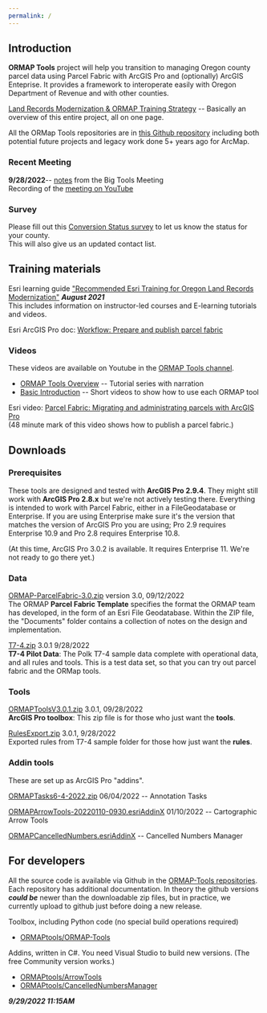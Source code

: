 ```yaml
---
permalink: /
---
```

## Introduction

**ORMAP Tools** project will help you 
transition to managing Oregon county parcel data using Parcel Fabric with ArcGIS Pro and (optionally) ArcGIS Enteprise. It provides a framework to
interoperate easily with Oregon Department of Revenue and with other counties.

[Land Records Modernization & ORMAP Training Strategy](downloads/OR_Land_Records_Strategy_Canvas_final.pdf) -- Basically an
overview of this entire project, all on one page.

All the ORMap Tools repositories are in
[this Github repository](https://github.com/ORMAPTools)
including both potential future projects and legacy work done 5+ years ago for ArcMap.

### Recent Meeting

**9/28/2022**-- [notes](downloads/ORMAP_Big_Tools_Meeting_20220928.pdf) from the Big Tools Meeting  
Recording of the [meeting on YouTube](https://youtu.be/ep14fxZrXxo)

### Survey

Please fill out this [Conversion Status survey](https://docs.google.com/forms/d/e/1FAIpQLScLnnL2K0-6XgkTuEsw7QQ-Sx-LXNLE1jY4Y5ATNiESmDRE_A/viewform?vc=0&c=0&w=1&flr=0&pli=1&fbzx=5578410564896297533")
to let us know the status for your county.  
This will also give us an updated contact list.


## Training materials

Esri learning guide ["Recommended Esri Training for Oregon Land Records Modernization"](docs/ArcGIS%20Training%20Plan%20For%20ORMAP%20for%20JS_edit.pdf) ***August 2021***  
This includes information on instructor-led courses and E-learning tutorials and videos.

Esri ArcGIS Pro doc: [Workflow: Prepare and publish parcel fabric
](https://pro.arcgis.com/en/pro-app/latest/help/data/parcel-editing/workflow-publishpf.htm)


### Videos

These videos are available on Youtube in the [ORMAP Tools channel](https://www.youtube.com/channel/UCzm6fVzsVVk8LtuvzdPRmnQ).


* [ORMAP Tools Overview](https://youtube.com/playlist?list=PLOvsczC41I8ZbmCx709fCed38b8ZU4DUf) -- Tutorial series with narration
* [Basic Introduction](https://youtube.com/playlist?list=PLOvsczC41I8Ygz1G47wEqrtdLtMXfiXzm) -- Short videos to show how to use each ORMAP tool

Esri video: [Parcel Fabric: Migrating and administrating parcels with ArcGIS Pro](https://www.esri.com/videos/watch?videoid=zvTSIHKHC54&title=parcel-fabric-migrating-and-administrating-parcels-with-arcgis-pro)  
(48 minute mark of this video shows how to publish a parcel fabric.)

## Downloads

### Prerequisites

These tools are designed and tested with **ArcGIS Pro 2.9.4**.
They might still work with **ArcGIS Pro 2.8.x** but we're not actively testing there.
Everything is intended to work with Parcel Fabric, either in a FileGeodatabase or Enterprise.
If you are using Enterprise make sure it's the version that matches the version of ArcGIS Pro you are using; Pro 2.9 requires Enterprise 10.9 and Pro 2.8 requires Enterprise 10.8.

(At this time, ArcGIS Pro 3.0.2 is available. It requires Enterprise 11. We're
not ready to go there yet.)
    
### Data

[ORMAP-ParcelFabric-3.0.zip](https://github.com/ORMAPtools/ORMAP-ParcelFabric/archive/refs/tags/3.0.zip) version 3.0, 09/12/2022  
The ORMAP **Parcel Fabric Template** specifies the format the ORMAP team
has developed, in the form of an Esri File Geodatabase. Within the ZIP file, the 
"Documents" folder contains a collection of notes on the design and implementation.

[T7-4.zip](downloads/T7-4.zip) 3.0.1 9/28/2022   
**T7-4 Pilot Data**: The Polk T7-4 sample data complete with operational data, and all rules and tools. This is a test data set, so that you can try out parcel fabric and the ORMap tools.

### Tools

[ORMAPToolsV3.0.1.zip](downloads/ORMAPToolsV3.0.1.zip) 3.0.1, 09/28/2022  
**ArcGIS Pro toolbox**:   This zip file is for those who just want the **tools**.

[RulesExport.zip](https://github.com/ORMAPtools/RuleExports/archive/refs/tags/3.0.1.zip) 3.0.1, 9/28/2022  
Exported rules from T7-4 sample folder for those how just want the **rules**.

### Addin tools

These are set up as ArcGIS Pro "addins".

[ORMAPTasks6-4-2022.zip](downloads/ORMAPTasks6-4-2022.zip) 06/04/2022 -- Annotation Tasks 

[ORMAPArrowTools-20220110-0930.esriAddinX](https://github.com/ORMAPtools/ArrowTools/raw/main/ORMAPArrowTools-20220110-0930.esriAddinX) 01/10/2022  -- Cartographic Arrow Tools

[ORMAPCancelledNumbers.esriAddinX](https://github.com/ORMAPtools/CancelledNumbersManager/raw/main/Install/ORMAPCancelledNumbers.esriAddinX) -- Cancelled Numbers Manager


## For developers

All the source code is available via Github in the [ORMAP-Tools repositories](https://github.com/ORMAPtools).
Each repository has additional documentation.
In theory the github versions ***could be*** newer than the downloadable zip files, but in practice, we currently upload to github just before doing a new release.

Toolbox, including Python code (no special build operations required)
* [ORMAPtools/ORMAP-Tools](https://github.com/ORMAPtools/ORMAP-Tools)

Addins, written in C#. You need Visual Studio to build new versions. (The free Community version works.)

* [ORMAPtools/ArrowTools](https://github.com/ORMAPtools/ArrowTools)
* [ORMAPtools/CancelledNumbersManager](https://github.com/ORMAPtools/CancelledNumbersManager)


***9/29/2022 11:15AM***
